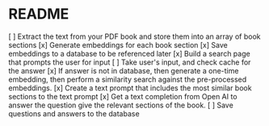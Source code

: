 # README

[ ] Extract the text from your PDF book and store them into an array of book sections
[x] Generate embeddings for each book section
[x] Save embeddings to a database to be referenced later
[x] Build a search page that prompts the user for input
[ ] Take user's input, and check cache for the answer
[x] If answer is not in database, then generate a one-time embedding, then perform a similarity search against the pre-processed embeddings.
[x] Create a text prompt that includes the most similar book sections to the text prompt
[x] Get a text completion from Open AI to answer the question give the relevant sections of the book.
[ ] Save questions and answers to the database
